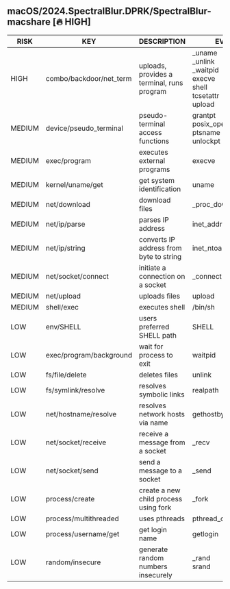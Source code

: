 ## macOS/2024.SpectralBlur.DPRK/SpectralBlur-macshare [🔥 HIGH]

|  RISK  |           KEY           |                DESCRIPTION                 |                                EVIDENCE                                 |
|--------|-------------------------|--------------------------------------------|-------------------------------------------------------------------------|
| HIGH   | combo/backdoor/net_term | uploads, provides a terminal, runs program | _uname<br>_unlink<br>_waitpid<br>execve<br>shell<br>tcsetattr<br>upload |
| MEDIUM | device/pseudo_terminal  | pseudo-terminal access functions           | grantpt<br>posix_openpt<br>ptsname<br>unlockpt                          |
| MEDIUM | exec/program            | executes external programs                 | execve                                                                  |
| MEDIUM | kernel/uname/get        | get system identification                  | uname                                                                   |
| MEDIUM | net/download            | download files                             | _proc_download_content                                                  |
| MEDIUM | net/ip/parse            | parses IP address                          | inet_addr                                                               |
| MEDIUM | net/ip/string           | converts IP address from byte to string    | inet_ntoa                                                               |
| MEDIUM | net/socket/connect      | initiate a connection on a socket          | _connect                                                                |
| MEDIUM | net/upload              | uploads files                              | upload                                                                  |
| MEDIUM | shell/exec              | executes shell                             | /bin/sh                                                                 |
| LOW    | env/SHELL               | users preferred SHELL path                 | SHELL                                                                   |
| LOW    | exec/program/background | wait for process to exit                   | waitpid                                                                 |
| LOW    | fs/file/delete          | deletes files                              | unlink                                                                  |
| LOW    | fs/symlink/resolve      | resolves symbolic links                    | realpath                                                                |
| LOW    | net/hostname/resolve    | resolves network hosts via name            | gethostbyname                                                           |
| LOW    | net/socket/receive      | receive a message from a socket            | _recv                                                                   |
| LOW    | net/socket/send         | send a message to a socket                 | _send                                                                   |
| LOW    | process/create          | create a new child process using fork      | _fork                                                                   |
| LOW    | process/multithreaded   | uses pthreads                              | pthread_create                                                          |
| LOW    | process/username/get    | get login name                             | getlogin                                                                |
| LOW    | random/insecure         | generate random numbers insecurely         | _rand<br>srand                                                          |

